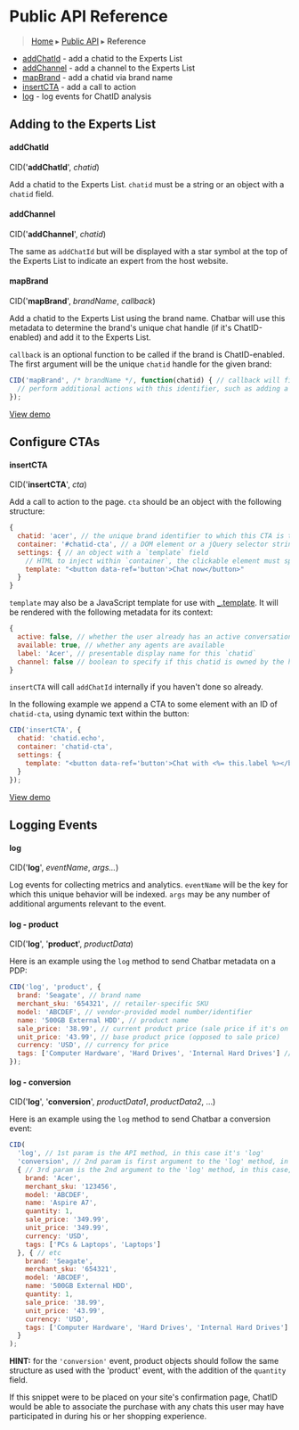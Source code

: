 Public API Reference
====================

> [Home](index.md) ▸ [Public API](index.md#Public_API) ▸ **Reference**

* [addChatId](public-api-reference.md#addChatId) - add a chatid to the Experts List
* [addChannel](public-api-reference.md#addChannel) - add a channel to the Experts List
* [mapBrand](public-api-reference.md#mapBrand) - add a chatid via brand name
* [insertCTA](public-api-reference.md#insertCTA) - add a call to action
* [log](public-api-reference.md#log) - log events for ChatID analysis

Adding to the Experts List
--------------------------

#### addChatId

CID('**addChatId**', *chatid*)

Add a chatid to the Experts List. `chatid` must be a string or an object with a `chatid`
field.

#### addChannel

CID('**addChannel**', *chatid*)

The same as `addChatId` but will be displayed with a star symbol at the top of the
Experts List to indicate an expert from the host website.

#### mapBrand

CID('**mapBrand**', *brandName*, *callback*)

Add a chatid to the Experts List using the brand name. Chatbar will use this metadata to
determine the brand's unique chat handle (if it's ChatID-enabled) and add it to the
Experts List.

`callback` is an optional function to be called if the brand is ChatID-enabled. The first
argument will be the unique `chatid` handle for the given brand:

```javascript
CID('mapBrand', /* brandName */, function(chatid) { // callback will fire if this brand is ChatID-enabled, with the `chatid` handle for the first argument
  // perform additional actions with this identifier, such as adding a CTA
});
```

[View demo](https://s3.amazonaws.com/chatid-mojo/g/context/docs-map-brand/index.html)

Configure CTAs
--------------

#### insertCTA

CID('**insertCTA**', *cta*)

Add a call to action to the page. `cta` should be an object with the following structure:

```javascript
{
  chatid: 'acer', // the unique brand identifier to which this CTA is tied
  container: '#chatid-cta', // a DOM element or a jQuery selector string
  settings: { // an object with a `template` field
    // HTML to inject within `container`, the clickable element must specify data-ref='button'
    template: "<button data-ref='button'>Chat now</button>"
  }
}
```

`template` may also be a JavaScript template for use with
[_.template](http://underscorejs.org/#template). It will be rendered with the following
metadata for its context:

```javascript
{
  active: false, // whether the user already has an active conversation with this `chatid`
  available: true, // whether any agents are available
  label: 'Acer', // presentable display name for this `chatid`
  channel: false // boolean to specify if this chatid is owned by the hosting channel
}
```

`insertCTA` will call `addChatId` internally if you haven't done so already.

In the following example we append a CTA to some element with an ID of `chatid-cta`,
using dynamic text within the button:

```javascript
CID('insertCTA', {
  chatid: 'chatid.echo',
  container: 'chatid-cta',
  settings: {
    template: "<button data-ref='button'>Chat with <%= this.label %></button>"
  }
});
```

[View demo](https://s3.amazonaws.com/chatid-mojo/g/context/docs-cta/index.html)

Logging Events
--------------

#### log

CID('**log**', *eventName*, *args...*)

Log events for collecting metrics and analytics. `eventName` will be the key for which
this unique behavior will be indexed. `args` may be any number of additional arguments
relevant to the event.

#### log - product

CID('**log**', '**product**', *productData*)

Here is an example using the `log` method to send Chatbar metadata on a PDP:

```javascript
CID('log', 'product', {
  brand: 'Seagate', // brand name
  merchant_sku: '654321', // retailer-specific SKU
  model: 'ABCDEF', // vendor-provided model number/identifier
  name: '500GB External HDD', // product name
  sale_price: '38.99', // current product price (sale price if it's on sale)
  unit_price: '43.99', // base product price (opposed to sale price)
  currency: 'USD', // currency for price
  tags: ['Computer Hardware', 'Hard Drives', 'Internal Hard Drives'] // an array of tags that describe the product
});
```

#### log - conversion

CID('**log**', '**conversion**', *productData1*, *productData2*, ...)

Here is an example using the `log` method to send Chatbar a conversion event:

```javascript
CID(
  'log', // 1st param is the API method, in this case it's 'log'
  'conversion', // 2nd param is first argument to the 'log' method, in this case it's 'conversion'
  { // 3rd param is the 2nd argument to the 'log' method, in this case, the 1st of 2 products purchased
    brand: 'Acer',
    merchant_sku: '123456',
    model: 'ABCDEF',
    name: 'Aspire A7',
    quantity: 1,
    sale_price: '349.99',
    unit_price: '349.99',
    currency: 'USD',
    tags: ['PCs & Laptops', 'Laptops']
  }, { // etc
    brand: 'Seagate',
    merchant_sku: '654321',
    model: 'ABCDEF',
    name: '500GB External HDD',
    quantity: 1,
    sale_price: '38.99',
    unit_price: '43.99',
    currency: 'USD',
    tags: ['Computer Hardware', 'Hard Drives', 'Internal Hard Drives']
  }
);
```

**HINT:** for the `'conversion'` event, product objects should follow the same structure
as used with the 'product' event, with the addition of the `quantity` field.

If this snippet were to be placed on your site's confirmation page, ChatID would be able
to associate the purchase with any chats this user may have participated in during his or
her shopping experience.
